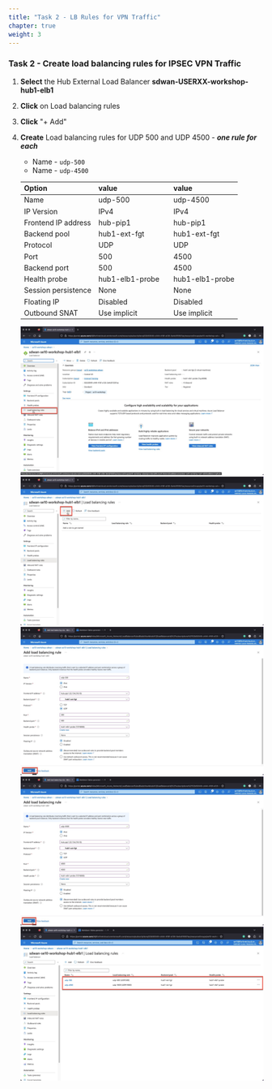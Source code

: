 ```yaml
---
title: "Task 2 - LB Rules for VPN Traffic"
chapter: true
weight: 3
---
```


### Task 2 - Create load balancing rules for IPSEC VPN Traffic

1. **Select** the Hub External Load Balancer **sdwan-USERXX-workshop-hub1-elb1**
1. **Click** on Load balancing rules
1. **Click** "+ Add"
1. **Create** Load balancing rules for UDP 500 and UDP 4500 - ***one rule for each***
    * Name - `udp-500`
    * Name - `udp-4500`

    |Option|value||value
    |---|---|-|---|
    |Name|udp-500||udp-4500|
    |IP Version|IPv4||IPv4|
    |Frontend IP address|hub-pip1||hub-pip1|
    |Backend pool|hub1-ext-fgt||hub1-ext-fgt|
    |Protocol|UDP||UDP|
    |Port|500||4500|
    |Backend port|500||4500|
    |Health probe|hub1-elb1-probe||hub1-elb1-probe|
    |Session persistence|None||None|
    |Floating IP|Disabled||Disabled|
    |Outbound SNAT|Use implicit||Use implicit|

    ![hub-lb-rule1](https://raw.githubusercontent.com/FortinetSecDevOps/technical-recipe-azure-sdwan/main/images/externallbrule-01.jpg)
    ![hub-lb-rule2](https://raw.githubusercontent.com/FortinetSecDevOps/technical-recipe-azure-sdwan/main/images/externallbrule-02.jpg)
    ![hub-lb-rule3](https://raw.githubusercontent.com/FortinetSecDevOps/technical-recipe-azure-sdwan/main/images/externallbrule-03.jpg)
    ![hub-lb-rule4](https://raw.githubusercontent.com/FortinetSecDevOps/technical-recipe-azure-sdwan/main/images/externallbrule-04.jpg)
    ![hub-lb-rule5](https://raw.githubusercontent.com/FortinetSecDevOps/technical-recipe-azure-sdwan/main/images/externallbrule-05.jpg)

